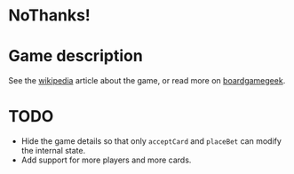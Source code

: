 # NoThanks!

# Game description
See the [wikipedia](https://en.wikipedia.org/wiki/No_Thanks!_(game)) article about the game, or read
more on [boardgamegeek](https://boardgamegeek.com/boardgame/12942/no-thanks).

# TODO
* Hide the game details so that only ``acceptCard`` and ``placeBet`` can modify the internal state.
* Add support for more players and more cards.
